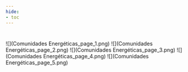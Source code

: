 ```yaml
---
hide:
- toc
---
```

#
![](Comunidades Energéticas_page_1.png)
![](Comunidades Energéticas_page_2.png)
![](Comunidades Energéticas_page_3.png)
![](Comunidades Energéticas_page_4.png)
![](Comunidades Energéticas_page_5.png)

 <style> 
body {
background-image: url('https://github.com/asolear/assets/blob/master/imgs/fondo3.jpg?raw=true'); 
background-repeat: no-repeat; 
background-attachment: fixed; /* background-size: cover; */ 
background-size: 100% 100%;
}
</style> 
